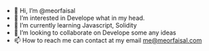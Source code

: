 - 👋 Hi, I’m @meorfaisal
- 👀 I’m interested in Develope what in my head.
- 🌱 I’m currently learning Javascript, Solidity
- 💞️ I’m looking to collaborate on Develope some any ideas
- 📫 How to reach me can contact at my email me@meorfaisal.com

<!---
meorfaisal/meorfaisal is a ✨ special ✨ repository because its `README.md` (this file) appears on your GitHub profile.
You can click the Preview link to take a look at your changes.
--->
